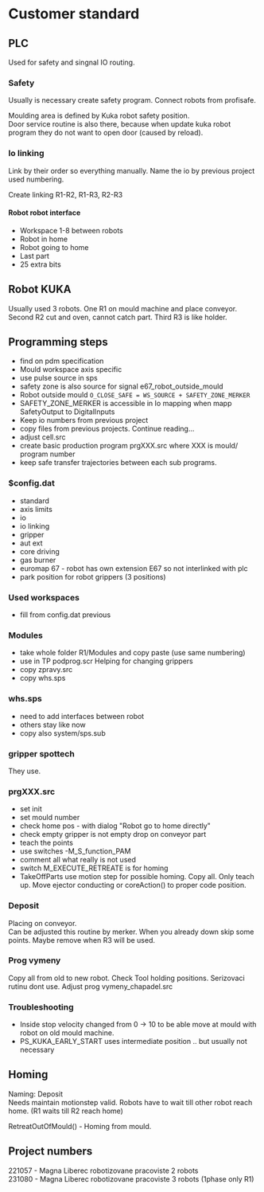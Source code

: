 # Customer standard
## PLC 
Used for safety and singnal IO routing.

### Safety 
Usually is necessary create safety program. 
Connect robots from profisafe.
  
Moulding area is defined by Kuka robot safety position.  
Door service routine is also there, because when update kuka robot program they do not want to open door (caused by reload).

### Io linking
Link by their order so everything manually.
Name the io by previous project used numbering.
  
Create linking R1-R2, R1-R3, R2-R3
#### Robot robot interface
-  Workspace 1-8 between robots
-  Robot in home
-  Robot going to home
-  Last part
-  25 extra bits 

## Robot KUKA
Usually used 3 robots.
One R1 on mould machine and place conveyor.
Second R2 cut and oven, cannot catch part.
Third R3 is like holder. 

## Programming steps
- find on pdm specification
- Mould workspace axis specific
- use pulse source in sps
- safety zone is also source for signal e67_robot_outside_mould
- Robot outside mould ```O_CLOSE_SAFE = WS_SOURCE + SAFETY_ZONE_MERKER```
- SAFETY_ZONE_MERKER is accessible in Io mapping when mapp SafetyOutput to DigitalInputs
- Keep io numbers from previous project
- copy files from previous projects. Continue reading...
- adjust cell.src
- create basic production program prgXXX.src where XXX is mould/ program number
- keep safe transfer trajectories between each sub programs.



### $config.dat
- standard  
- axis limits  
- io
- io linking
- gripper
- aut ext
- core driving
- gas burner
- euromap 67 - robot has own extension E67 so not interlinked with plc
- park position for robot grippers (3 positions)

### Used workspaces
- fill from config.dat previous 

### Modules
- take whole folder R1/Modules and copy paste (use same numbering)  
- use in TP podprog.scr Helping for changing grippers
- copy zpravy.src
- copy whs.sps

### whs.sps
- need to add interfaces between robot
- others stay like now
- copy also system/sps.sub


### gripper spottech
They use.

### prgXXX.src
- set init
- set mould number
- check home pos - with dialog "Robot go to home directly"
- check empty gripper is not empty drop on conveyor part
- teach the points
- use switches -M_S_function_PAM
- comment all what really is not used
- switch M_EXECUTE_RETREATE is for homing
- TakeOffParts use motion step for possible homing. Copy all. Only teach up. Move ejector conducting or coreAction() to proper code position. 
### Deposit
Placing on conveyor.  
Can be adjusted this routine by merker. When you already down skip some points. Maybe remove when R3 will be used.

### Prog vymeny
Copy all from old to new robot. Check Tool holding positions.
Serizovaci rutinu dont use. 
Adjust prog vymeny_chapadel.src


### Troubleshooting
- Inside stop velocity changed from 0 -> 10 to be able move at mould with robot on old mould machine.
- PS_KUKA_EARLY_START uses intermediate position .. but usually not necessary


## Homing
Naming: Deposit  
Needs maintain motionstep valid.
Robots have to wait till other robot reach home. (R1 waits till R2 reach home)  
  
RetreatOutOfMould() - Homing from mould.  


## Project numbers
221057 - Magna Liberec robotizovane pracoviste 2 robots  
231080 - Magna Liberec robotizovane pracoviste 3 robots (1phase only R1)  



